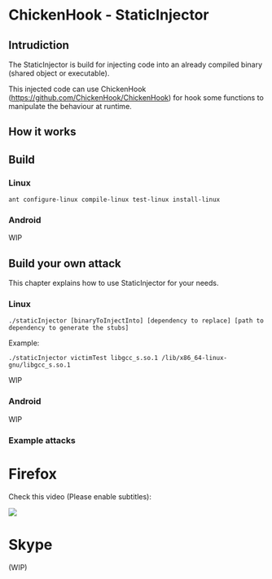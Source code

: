 # ChickenHook - StaticInjector

## Intrudiction

The StaticInjector is build for injecting code into an already compiled binary (shared object or executable).

This injected code can use ChickenHook (https://github.com/ChickenHook/ChickenHook) for hook some functions to manipulate the behaviour at runtime.

## How it works

## Build

### Linux
```
ant configure-linux compile-linux test-linux install-linux
```

### Android
WIP


## Build your own attack

This chapter explains how to use StaticInjector for your needs.

### Linux

```
./staticInjector [binaryToInjectInto] [dependency to replace] [path to dependency to generate the stubs]
```


Example:

```
./staticInjector victimTest libgcc_s.so.1 /lib/x86_64-linux-gnu/libgcc_s.so.1
```
WIP


### Android
WIP


### Example attacks

# Firefox

Check this video (Please enable subtitles):

[![](http://img.youtube.com/vi/_4K2d7FFHqo/0.jpg)](http://www.youtube.com/watch?v=_4K2d7FFHqo "Linux attack firefox")

# Skype

(WIP)